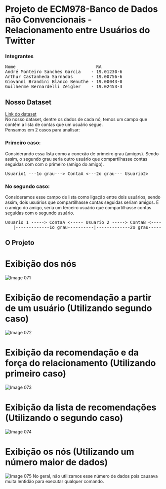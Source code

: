 # Projeto de ECM978-Banco de Dados não Convencionais - Relacionamento entre Usuários do Twitter

### Integrantes
<pre>
Nome                               RA
André Monteiro Sanches Garcia    - 19.01230-6
Arthur Castanheda Sarnadas       - 19.00756-6
Giovanni Brandini Blanco Benuthe - 19.00043-0
Guilherme Bernardelli Zeigler    - 19.02453-3
</pre>

## Nosso Dataset
[Link do dataset](https://www.kaggle.com/datasets/hwassner/TwitterFriends)  
No nosso dataset, dentre os dados de cada nó, temos um campo que contém a lista de contas que um usuário segue.  
Pensamos em 2 casos para analisar:  

### Primeiro caso:  
Considerando essa lista como a conexão de primeiro grau  (amigos). Sendo assim, o segundo grau seria outro usuário que compartilhasse contas seguidas com com o primeiro (amigo do amigo).  
<pre>
Usuario1 ---1o grau---> ContaA <---2o grau--- Usuario2>   
</pre>
  
### No segundo caso:
Consideramos esse campo de lista como ligação entre dois usuários, sendo assim, dois usuários que compartilhasse contas seguidas seriam amigos. E o amigo do amigo, seria um terceiro usuário que   compartilhasse contas seguidas com o segundo usuário.  
<pre>
Usuario 1 -----> ContaA <----- Usuario 2 -----> ContaB <----- Usuario 3  
   |-------------1o grau----------|-------------2o grau-----------|
</pre>

## O Projeto  
# Exibição dos nós 
![Image 071](https://github.com/GuilhermeBzz/ECM978-ProjetoP2/assets/79452551/b39ab71b-4d25-4344-9317-713bdbe5ee22)

# Exibição de recomendação a partir de um usuário (Utilizando segundo caso)
![Image 072](https://github.com/GuilhermeBzz/ECM978-ProjetoP2/assets/79452551/5837ef81-cd54-47ec-91f5-cdd058a31e41)

# Exibição da recomendação e da força do relacionamento (Utilizando primeiro caso)
![Image 073](https://github.com/GuilhermeBzz/ECM978-ProjetoP2/assets/79452551/96058a9d-d510-4ca9-8891-ce9f63fa45fa)

# Exibição da lista de recomendações (Utilizando o segundo caso)
![Image 074](https://github.com/GuilhermeBzz/ECM978-ProjetoP2/assets/79452551/6d147959-6740-489d-a92f-8f9548b58dc1)

# Exibição os nós (Utilizando um número maior de dados)
![Image 075](https://github.com/GuilhermeBzz/ECM978-ProjetoP2/assets/79452551/e31749b7-3905-4c47-b3ef-e3f4b2a69822)
No geral, não utilizamos esse número de dados pois causava muita lentidão para executar qualquer comando.


